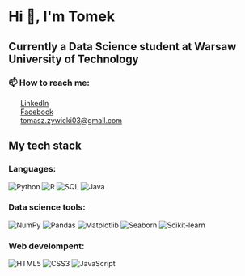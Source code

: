 <h1>Hi 👋, I'm Tomek</h1>
<h2>Currently a Data Science student at Warsaw University of Technology</h2>
<h3>📫 How to reach me:</h3>
<ul>
    <a href="https://www.linkedin.com/in/tomasz-zywicki/">LinkedIn</a>
    <br>
    <a href="https://www.facebook.com/duzaklata">Facebook</a>
    <br>
    <a href="https://www.gmail.com">tomasz.zywicki03@gmail.com</a>
    <br>
</ul>
<h2 id="stack">My tech stack</h2>
<h3>Languages:</h3>
<div id="languages">
    <img src="https://img.shields.io/badge/Python-3776AB?style=for-the-badge&logo=python&logoColor=white" alt="Python">
    <img src="https://img.shields.io/badge/R-276DC3?style=for-the-badge&logo=r&logoColor=white" alt="R">
    <img src="https://img.shields.io/badge/SQL-4479A1?style=for-the-badge&logo=postgresql&logoColor=white" alt="SQL">
    <img src="https://img.shields.io/badge/Java-007396?style=for-the-badge&logo=java&logoColor=white" alt="Java">
</div>
<h3>Data science tools:</h3>
<div id="data-science">
    <img src="https://img.shields.io/badge/NumPy-013243?style=for-the-badge&logo=numpy&logoColor=white" alt="NumPy">
    <img src="https://img.shields.io/badge/Pandas-150458?style=for-the-badge&logo=pandas&logoColor=white" alt="Pandas">
    <img src="https://img.shields.io/badge/Matplotlib-3776AB?style=for-the-badge&logo=matplotlib&logoColor=white" alt="Matplotlib">
    <img src="https://img.shields.io/badge/Seaborn-007396?style=for-the-badge&logo=seaborn&logoColor=white" alt="Seaborn">
    <img src="https://img.shields.io/badge/Scikit%20learn-F7931E?style=for-the-badge&logo=scikit-learn&logoColor=white" alt="Scikit-learn">
</div>
<h3>Web develompent:</h3>
<div id="web">
    <img src="https://img.shields.io/badge/HTML5-E34F26?style=for-the-badge&logo=html5&logoColor=white" alt="HTML5">
    <img src="https://img.shields.io/badge/CSS3-1572B6?style=for-the-badge&logo=css3&logoColor=white" alt="CSS3">
    <img src="https://img.shields.io/badge/JavaScript-F7DF1E?style=for-the-badge&logo=javascript&logoColor=black" alt="JavaScript">
</div>
